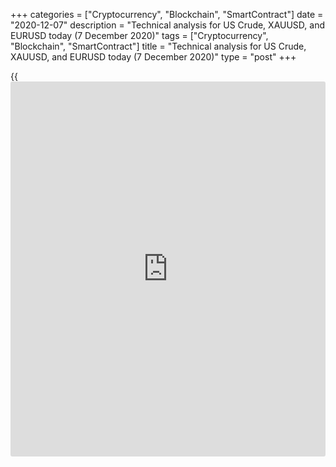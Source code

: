 +++
categories = ["Cryptocurrency", "Blockchain", "SmartContract"]
date = "2020-12-07"
description = "Technical analysis for US Crude, XAUUSD, and EURUSD today (7 December 2020)"
tags = ["Cryptocurrency", "Blockchain", "SmartContract"]
title = "Technical analysis for US Crude, XAUUSD, and EURUSD today (7 December 2020)"
type = "post"
+++

{{<iframe id="large-banner" src="https://www.bounty.group/#slide=18.0" width="100%" height="600" scrolling="no" style="border: 0px solid rgb(216, 221, 230); border-radius: 3px;">}}

2020-12-07

2020-12-07

Short-term forecast for oil, gold, and EURUSD for 07.12.2020Alex
Rodionov

I welcome my fellow traders! I have made a price forecast for US Crude,
XAUUSD, and EURUSD using a combination of margin zones methodology and
technical analysis. Based on the market analysis, I suggest entry
signals for day traders.

Starting from today, there are new margin requirements for CME Group
Gold futures.

The article covers the following subjects:

## Oil price forecast for today: USCrude analysis

On Monday morning, the medium-term oil uptrend continues, the target is
at Target Zone 3 49.32 - 48.81]. The price is trading around the highs,
so we should expect a correction to buy oil at good prices.

The next support levels are at the trendline, marked with the pink line
in the chart, and level [44.16 — 43.77].

The short-term oil trend is also up. The upside target is Gold Zone
[47.38 – 47.14]. Last Friday, traders were testing the support level of
[45.78 – 45.47]. They didn’t break out the zone. Today or tomorrow, I
expect the price to continue rising and reach the target.

An alternative scenario to sell oil. The price breaks out Additional
Zone [45.38 – 45.26] and consolidates below. In this case, there will be
a deep correction down to Intermediary Zone [44.19 — 43.95].

### [USCrude ][1]trading ideas for today:

Buy at the trendline. TakeProfit: Gold Zone [47.38 - 47.14]. StopLoss:
45.30.

* * *

## Gold price forecast for today: XAUUSD analysis

Starting from today, there are new margin requirements for CME Group
Gold futures. We should draw new margin zones from the new extremes in
the chart according to the new margin requirements. We should not
rearrange the former margin zones.

The medium-term gold trend is down. The downside target is Target Zone 3
[1736.4 – 1727.1]. The price is now being corrected and approaching the
resistance zone [1850 – 1890]. I recommend considering sell trades in
the resistance.

Let us analyze the short-term timeframe. Last week, the gold buyers
broke out Intermediary Zone [1827.5 – 1821.8], and the short-term trend
turned up.

This week, it is relevant to buy gold with the target at the upper
Target Zone [1890.8 – 1879.3]. I recommend buying gold on the correction
according to the false breakout pattern that has already emerged. The
best prices to buy will be in the zone of [1805.3 – 1800.3]. The
intermediate target is at the high of last week providing the correction
starts from the current prices.

### [XAUUSD][2] trading ideas for today:

Buy according to the false breakout pattern in the zone of [1805.3 -
1800.3]. TakeProfit: 1847.8.  StopLoss: 1795.0.

* * *

## Euro/Dollar forecast for today: EURUSD analysis

Last week, the EURUSD uptrend continued in the medium-term. The price
broke out Target Zone 2 [1.2032 – 1.2012]. The next upside target is
Target Zone 3 [1.2232 – 1.2212].

To buy the euro in the trend we should expect a correction. The best
price to buy the euro, according to the methodology, are in Target Zone
[1.1993 — 1.1975].

Let us analyze the short-term timeframe. Last Thursday, the price broke
out Gold Zone [1.2105 – 1.2093]. On Friday, the traders tried to reach
the next upside target Target Zone 2 [1.2232 – 1.2209], but they failed.
The large purchases are being exited and the price is being corrected.

Bears, following the correction down in the short-term uptrend, are
trying to break out the local support zone Additional Zone [1.2131 –
1.2127]. If the price breaks out the zone, the market will reach
Intermediary Zone [1.2085 – 1.2076]. The short-term trend will be
determined in IZ.

Today, I recommend looking for the patterns to buy in AZ (if the zone is
held up by buyers) and in IZ.

As for sell trades, it is relevant to sell at level 1.2138. A stop loss
is at 1.2155. The take profit is in Intermediary Zone. Note that sell
trades are within the correction.

### [EURUSD][3] trading ideas for today:

  1. Sell in the zone of [1.2144 - 1.2127]. TakeProfit: Intermediary Zone [1.2085 - 1.2076]. StopLoss: 1.2155.
  2. Buy according to the pattern in Intermediary Zone [1.2085 - 1.2076]. TakeProfit: 1.2177. StopLoss: according to the pattern rules

* * *

P.S. Did you like my article? Share it in social networks: it will be
the best “thank you" :)

Ask me questions and comment below. I’ll be glad to answer your
questions and give necessary explanations.

 **Useful links:**

  * I recommend trying to trade with a reliable broker [here][4]. The system allows you to trade by yourself or copy successful traders from all across the globe.
  * Use my promo-code BLOG for getting deposit bonus 50% on LiteForex platform. Just enter this code in the appropriate field while [depositing][5] your trading account.
  * Telegram chat for traders: <t.me/liteforexengchat>. We are sharing the signals and trading experience
  * Telegram channel with high-quality analytics, Forex reviews, training articles, and other useful things for traders <t.me/liteforex>

## Price chart of XAUUSD in real time mode

The content of this article reflects the author’s opinion and does not
necessarily reflect the official position of LiteForex. The material
published on this page is provided for informational purposes only and
should not be considered as the provision of investment advice for the
purposes of Directive 2004/39/EC.

Rate this article:

{{value}}

( {{count}} {{title}} )

   1. my.liteforex.com/trading?type=oil
   2. my.liteforex.com/trading/chart?symbol=XAUUSD
   3. my.liteforex.com/trading/chart?symbol=EURUSD
   4. my.liteforex.com/?category=analysts-opinions&slug=short-term-forecast-for-oil-gold-and-eurusd-for-07122020&openPopup=%2Fregistration%2Fpopup&utm_source=blog&utm_medium=article&utm_campaign=bonus
   5. my.liteforex.com/deposit/?category=analysts-opinions&slug=short-term-forecast-for-oil-gold-and-eurusd-for-07122020&promo_code=BLOG&utm_source=blog&utm_medium=article&utm_campaign=bonus